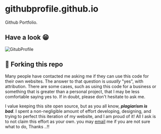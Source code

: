# githubprofile.github.io
Github Portfolio.

## Have a look 😁
![GitubProfile](https://user-images.githubusercontent.com/48133426/71556993-9a7a6f00-2a65-11ea-852e-f43c55e72d78.png)


## 🚨 Forking this repo

Many people have contacted me asking me if they can use this code for their own websites. The answer to that question is _usually_ "yes", with attribution. There are some cases, such as using this code for a business or something that is greater than a personal project, that I may be less comfortable saying yes to. If in doubt, please don't hesitate to ask me.

I value keeping this site open source, but as you all know, _**plagiarism is bad**_. I spent a non-negligible amount of effort developing, designing, and trying to perfect this iteration of my website, and I am proud of it! All I ask is to not claim this effort as your own.
you may [email](mailto:nevilparmar24@gmail.com) me if you are not sure what to do, Thanks ..!!
